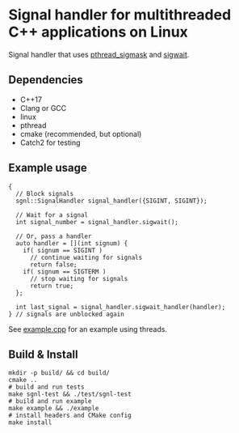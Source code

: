 Signal handler for multithreaded C++ applications on Linux
==========================================================

Signal handler that uses [pthread_sigmask](http://man7.org/linux/man-pages/man3/pthread_sigmask.3.html) and [sigwait](http://man7.org/linux/man-pages/man3/sigwait.3.html).


## Dependencies

* C++17
* Clang or GCC
* linux
* pthread
* cmake (recommended, but optional)
* Catch2 for testing


## Example usage

```
{
  // Block signals
  sgnl::SignalHandler signal_handler({SIGINT, SIGINT});

  // Wait for a signal
  int signal_number = signal_handler.sigwait();

  // Or, pass a handler
  auto handler = [](int signum) {
    if( signum == SIGINT )
      // continue waiting for signals
      return false;
    if( signum == SIGTERM )
      // stop waiting for signals
      return true;
  };

  int last_signal = signal_handler.sigwait_handler(handler);
} // signals are unblocked again
```
See [example.cpp](example/example.cpp) for an example using threads.


## Build & Install

```
mkdir -p build/ && cd build/
cmake ..
# build and run tests
make sgnl-test && ./test/sgnl-test
# build and run example
make example && ./example
# install headers and CMake config
make install
```

